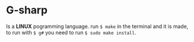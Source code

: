 # G-sharp
Is a **LINUX** pogramming language.
run ``$ make`` in the terminal and it is made, to run with ``$ g#`` you need to run ``$ sudo make install``.